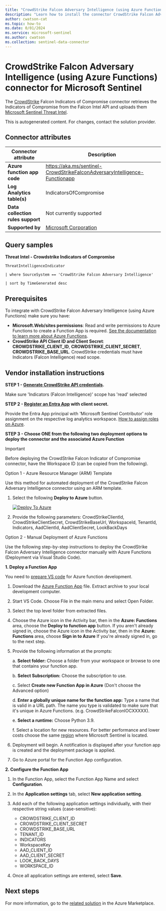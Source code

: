 ```yaml
---
title: "CrowdStrike Falcon Adversary Intelligence (using Azure Functions) connector for Microsoft Sentinel"
description: "Learn how to install the connector CrowdStrike Falcon Adversary Intelligence (using Azure Functions) to connect your data source to Microsoft Sentinel."
author: cwatson-cat
ms.topic: how-to
ms.date: 0/01/2024
ms.service: microsoft-sentinel
ms.author: cwatson
ms.collection: sentinel-data-connector
---
```


# CrowdStrike Falcon Adversary Intelligence (using Azure Functions) connector for Microsoft Sentinel

The [CrowdStrike](https://www.crowdstrike.com/) Falcon Indicators of Compromise connector retrieves the Indicators of Compromise from the Falcon Intel API and uploads them [Microsoft Sentinel Threat Intel](/azure/sentinel/understand-threat-intelligence).

This is autogenerated content. For changes, contact the solution provider.

## Connector attributes

| Connector attribute | Description |
| --- | --- |
| **Azure function app code** | https://aka.ms/sentinel-CrowdStrikeFalconAdversaryIntelligence-Functionapp |
| **Log Analytics table(s)** | IndicatorsOfCompromise<br/> |
| **Data collection rules support** | Not currently supported |
| **Supported by** | [Microsoft Corporation](https://support.microsoft.com) |

## Query samples

**Threat Intel - Crowdstrike Indicators of Compromise**

   ```kusto
ThreatIntelligenceIndicator
 
   | where SourceSystem == 'CrowdStrike Falcon Adversary Intelligence'
 
   | sort by TimeGenerated desc
   ```



## Prerequisites

To integrate with CrowdStrike Falcon Adversary Intelligence (using Azure Functions) make sure you have: 

- **Microsoft.Web/sites permissions**: Read and write permissions to Azure Functions to create a Function App is required. [See the documentation to learn more about Azure Functions](/azure/azure-functions/).
- **CrowdStrike API Client ID and Client Secret**: **CROWDSTRIKE_CLIENT_ID**, **CROWDSTRIKE_CLIENT_SECRET**, **CROWDSTRIKE_BASE_URL**. CrowdStrike credentials must have Indicators (Falcon Intelligence) read scope.


## Vendor installation instructions


**STEP 1 - [Generate CrowdStrike API credentials](https://www.crowdstrike.com/blog/tech-center/get-access-falcon-apis/).**



Make sure 'Indicators (Falcon Intelligence)' scope has 'read' selected


**STEP 2 - [Register an Entra App](/entra/identity-platform/quickstart-register-app) with client secret.**



Provide the Entra App principal with 'Microsoft Sentinel Contributor' role assignment on the respective log analytics workspace. [How to assign roles on Azure](/azure/role-based-access-control/role-assignments-portal).


**STEP 3 - Choose ONE from the following two deployment options to deploy the connector and the associated Azure Function**

> [!IMPORTANT]
> Before deploying the CrowdStrike Falcon Indicator of Compromise connector, have the Workspace ID (can be copied from the following).


Option 1 - Azure Resource Manager (ARM) Template

Use this method for automated deployment of the CrowdStrike Falcon Adversary Intelligence connector using an ARM template.

1. Select the following **Deploy to Azure** button. 

	[![Deploy To Azure](https://aka.ms/deploytoazurebutton)](https://aka.ms/sentinel-CrowdStrikeFalconAdversaryIntelligence-azuredeploy)
2. Provide the following parameters: CrowdStrikeClientId, CrowdStrikeClientSecret, CrowdStrikeBaseUrl, WorkspaceId, TenantId, Indicators, AadClientId, AadClientSecret, LookBackDays

Option 2 - Manual Deployment of Azure Functions

Use the following step-by-step instructions to deploy the CrowdStrike Falcon Adversary Intelligence connector manually with Azure Functions (Deployment via Visual Studio Code).


**1. Deploy a Function App**

You need to [prepare VS code](/azure/azure-functions/functions-create-first-function-python#prerequisites) for Azure function development.

1. Download the [Azure Function App](https://aka.ms/sentinel-CrowdStrikeFalconAdversaryIntelligence-Functionapp) file. Extract archive to your local development computer.
2. Start VS Code. Choose File in the main menu and select Open Folder.
3. Select the top level folder from extracted files.
4. Choose the Azure icon in the Activity bar, then in the **Azure: Functions** area, choose the **Deploy to function app** button.
If you aren't already signed in, choose the Azure icon in the Activity bar, then in the **Azure: Functions** area, choose **Sign in to Azure**
If you're already signed in, go to the next step.
5. Provide the following information at the prompts:

	a. **Select folder:** Choose a folder from your workspace or browse to one that contains your function app.

	b. **Select Subscription:** Choose the subscription to use.

	c. Select **Create new Function App in Azure** (Don't choose the Advanced option)

	d. **Enter a globally unique name for the function app:** Type a name that is valid in a URL path. The name you type is validated to make sure that it's unique in Azure Functions. (e.g. CrowdStrikeFalconIOCXXXXX).

	e. **Select a runtime:** Choose Python 3.9.

	f. Select a location for new resources. For better performance and lower costs choose the same [region](https://azure.microsoft.com/regions/) where Microsoft Sentinel is located.

6. Deployment will begin. A notification is displayed after your function app is created and the deployment package is applied.
7. Go to Azure portal for the Function App configuration.


**2. Configure the Function App**

1. In the Function App, select the Function App Name and select **Configuration**.
2. In the **Application settings** tab, select **New application setting**.
3. Add each of the following application settings individually, with their respective string values (case-sensitive): 

   - CROWDSTRIKE_CLIENT_ID
   - CROWDSTRIKE_CLIENT_SECRET
   - CROWDSTRIKE_BASE_URL
   - TENANT_ID
   - INDICATORS
   - WorkspaceKey
   - AAD_CLIENT_ID
   - AAD_CLIENT_SECRET
   - LOOK_BACK_DAYS
   - WORKSPACE_ID  
4. Once all application settings are entered, select **Save**.



## Next steps

For more information, go to the [related solution](https://azuremarketplace.microsoft.com/en-us/marketplace/apps/azuresentinel.azure-sentinel-solution-crowdstrikefalconep?tab=Overview) in the Azure Marketplace.
